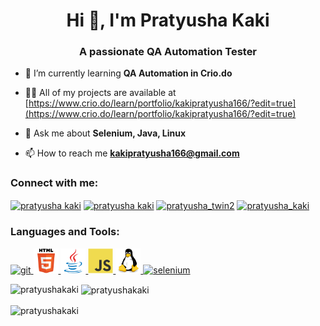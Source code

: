 <h1 align="center">Hi 👋, I'm Pratyusha Kaki</h1>
<h3 align="center">A passionate QA Automation Tester</h3>

- 🌱 I’m currently learning **QA Automation in Crio.do**

- 👨‍💻 All of my projects are available at [https://www.crio.do/learn/portfolio/kakipratyusha166/?edit=true](https://www.crio.do/learn/portfolio/kakipratyusha166/?edit=true)

- 💬 Ask me about **Selenium, Java, Linux**

- 📫 How to reach me **kakipratyusha166@gmail.com**

<h3 align="left">Connect with me:</h3>
<p align="left">
<a href="https://www.linkedin.com/in/kaki-naga-venkata-appala-lakshmi-pratyusha-35597a1b6/" target="blank"><img align="center" src="https://raw.githubusercontent.com/rahuldkjain/github-profile-readme-generator/master/src/images/icons/Social/linked-in-alt.svg" alt="pratyusha kaki" height="30" width="40" /></a>
<a href="https://fb.com/pratyusha kaki" target="blank"><img align="center" src="https://raw.githubusercontent.com/rahuldkjain/github-profile-readme-generator/master/src/images/icons/Social/facebook.svg" alt="pratyusha kaki" height="30" width="40" /></a>
<a href="https://instagram.com/pratyusha_twin2" target="blank"><img align="center" src="https://raw.githubusercontent.com/rahuldkjain/github-profile-readme-generator/master/src/images/icons/Social/instagram.svg" alt="pratyusha_twin2" height="30" width="40" /></a>
<a href="https://www.leetcode.com/pratyusha_kaki" target="blank"><img align="center" src="https://raw.githubusercontent.com/rahuldkjain/github-profile-readme-generator/master/src/images/icons/Social/leet-code.svg" alt="pratyusha_kaki" height="30" width="40" /></a>
</p>

<h3 align="left">Languages and Tools:</h3>
<p align="left"> <a href="https://git-scm.com/" target="_blank" rel="noreferrer"> <img src="https://www.vectorlogo.zone/logos/git-scm/git-scm-icon.svg" alt="git" width="40" height="40"/> </a> <a href="https://www.w3.org/html/" target="_blank" rel="noreferrer"> <img src="https://raw.githubusercontent.com/devicons/devicon/master/icons/html5/html5-original-wordmark.svg" alt="html5" width="40" height="40"/> </a> <a href="https://www.java.com" target="_blank" rel="noreferrer"> <img src="https://raw.githubusercontent.com/devicons/devicon/master/icons/java/java-original.svg" alt="java" width="40" height="40"/> </a> <a href="https://developer.mozilla.org/en-US/docs/Web/JavaScript" target="_blank" rel="noreferrer"> <img src="https://raw.githubusercontent.com/devicons/devicon/master/icons/javascript/javascript-original.svg" alt="javascript" width="40" height="40"/> </a> <a href="https://www.linux.org/" target="_blank" rel="noreferrer"> <img src="https://raw.githubusercontent.com/devicons/devicon/master/icons/linux/linux-original.svg" alt="linux" width="40" height="40"/> </a> <a href="https://www.selenium.dev" target="_blank" rel="noreferrer"> <img src="https://raw.githubusercontent.com/detain/svg-logos/780f25886640cef088af994181646db2f6b1a3f8/svg/selenium-logo.svg" alt="selenium" width="40" height="40"/> </a> </p>

<p><img align="left" src="https://github-readme-stats.vercel.app/api/top-langs?username=pratyushakaki&show_icons=true&locale=en&layout=compact" alt="pratyushakaki" /></p>

<p>&nbsp;<img align="center" src="https://github-readme-stats.vercel.app/api?username=pratyushakaki&show_icons=true&locale=en" alt="pratyushakaki" /></p>

<p><img align="center" src="https://github-readme-streak-stats.herokuapp.com/?user=pratyushakaki&" alt="pratyushakaki" /></p>
